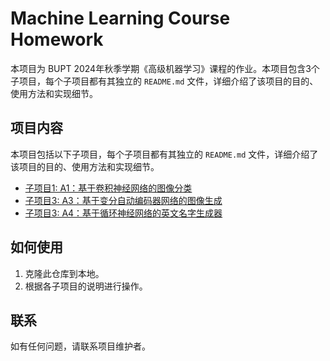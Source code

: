 # Machine Learning Course Homework

本项目为 BUPT 2024年秋季学期《高级机器学习》课程的作业。本项目包含3个子项目，每个子项目都有其独立的 `README.md` 文件，详细介绍了该项目的目的、使用方法和实现细节。

## 项目内容

本项目包括以下子项目，每个子项目都有其独立的 `README.md` 文件，详细介绍了该项目的目的、使用方法和实现细节。

- [子项目1: A1：基于卷积神经网络的图像分类](A1/README.md)
- [子项目3: A3：基于变分自动编码器网络的图像生成](A3/README.md)
- [子项目3: A4：基于循环神经网络的英文名字生成器](A4/README.md)

## 如何使用

1. 克隆此仓库到本地。
2. 根据各子项目的说明进行操作。


## 联系

如有任何问题，请联系项目维护者。

